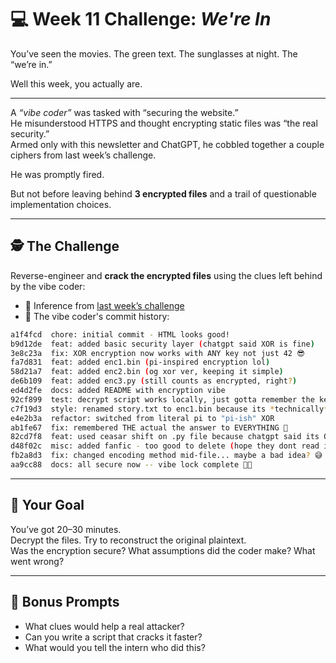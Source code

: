 # 💻 Week 11 Challenge: *We're In*

You’ve seen the movies. The green text. The sunglasses at night. The “we’re in.”

Well this week, you actually are.

---

A *“vibe coder”* was tasked with “securing the website.”  
He misunderstood HTTPS and thought encrypting static files was “the real security.”  
Armed only with this newsletter and ChatGPT, he cobbled together a couple ciphers from last week’s challenge.

He was promptly fired.

But not before leaving behind **3 encrypted files** and a trail of questionable implementation choices.

---

## 🕵️ The Challenge

Reverse-engineer and **crack the encrypted files** using the clues left behind by the vibe coder:

- 🧠 Inference from [last week’s challenge](https://github.com/richvigorito/dev-challenges/tree/main/week10_xor_ftw)
- 🧾 The vibe coder's commit history:

```bash
a1f4fcd  chore: initial commit - HTML looks good!
b9d12de  feat: added basic security layer (chatgpt said XOR is fine)
3e8c23a  fix: XOR encryption now works with ANY key not just 42 😎
fa7d831  feat: added enc1.bin (pi-inspired encryption lol)
58d21a7  feat: added enc2.bin (og xor ver, keeping it simple)
de6b109  feat: added enc3.py (still counts as encrypted, right?)
ed4d2fe  docs: added README with encryption vibe
92cf899  test: decrypt script works locally, just gotta remember the key 🤔
c7f19d3  style: renamed story.txt to enc1.bin because its *technically* encoded
e4e2b3a  refactor: switched from literal pi to "pi-ish" XOR
ab1fe67  fix: remembered THE actual the answer to EVERYTHING 🔐
82cd7f8  feat: used ceasar shift on .py file because chatgpt said its OG crypto
d48f02c  misc: added fanfic - too good to delete (hope they dont read it)
fb2a8d3  fix: changed encoding method mid-file... maybe a bad idea? 😅
aa9cc88  docs: all secure now -- vibe lock complete 🔐✨
```

---

## 🎯 Your Goal

You’ve got 20–30 minutes.  
Decrypt the files. Try to reconstruct the original plaintext.  
Was the encryption secure? What assumptions did the coder make? What went wrong?

---

## 💬 Bonus Prompts

- What clues would help a real attacker?
- Can you write a script that cracks it faster?
- What would you tell the intern who did this?

